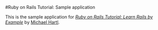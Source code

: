 #Ruby on Rails Tutorial: Sample application

This is the sample application for
[*Ruby on Rails Tutorial: Learn Rails by Example*](http://railstutorial.org/) by [Michael Hartl](http://michaelhartl.com/).